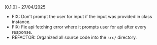 [0.1.0] - 27/04/2025
- FIX: Don't prompt the user for input if the input was provided in class instance.
- FIX: Fix api fetching error where it prompts user for api after every response.
- REFACTOR: Organized all source code into the `src/` directory. 